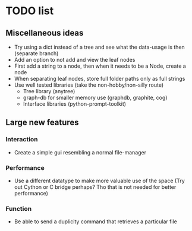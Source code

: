 # TODO list 

## Miscellaneous ideas
* Try using a dict instead of a tree and see what the data-usage is then
(separate branch)
* Add an option to not add and view the leaf nodes
* First add a string to a node, then when it needs to be a Node, create a node
* When separating leaf nodes, store full folder paths only as full strings
* Use well tested libraries (take the non-hobby/non-silly route)
    * Tree library (anytree)
    * graph-db for smaller memory use (graphdb, graphite, cog)
    * Interface libraries (python-prompt-toolkit)

## Large new features

### Interaction
* Create a simple gui resembling a normal file-manager

### Performance
* Use a different datatype to make more valuable use of the space
(Try out Cython or C bridge perhaps? Tho that is not needed for better performance)

### Function
* Be able to send a duplicity command that retrieves a particular file
